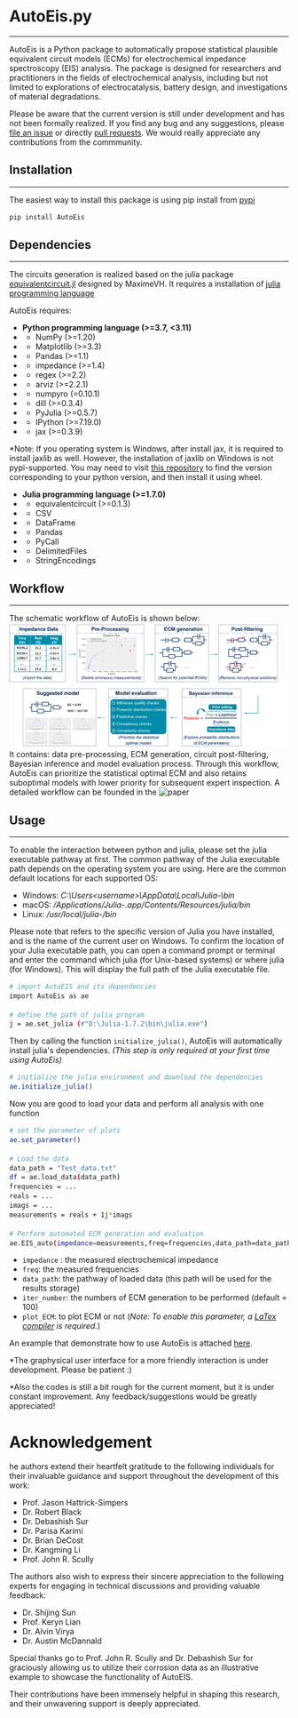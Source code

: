 # AutoEis.py
------------
AutoEis is a Python package to automatically propose statistical plausible equivalent circuit models (ECMs) for electrochemical impedance spectroscopy (EIS) analysis. The package is designed for researchers and practitioners in the fields of electrochemical analysis, including but not limited to explorations of electrocatalysis, battery design, and investigations of material degradations.

Please be aware that the current version is still under development and has not been formally realized. If you find any bug and any suggestions, please [file an issue](https://github.com/AUTODIAL/Auto_Eis/issues) or directly [pull requests](https://github.com/AUTODIAL/Auto_Eis/pulls). We would really appreciate any contributions from the commmunity. 

## Installation
---------------
The easiest way to install this package is using pip install from [pypi](https://pypi.org/project/AutoEis/)
```bash
pip install AutoEis
```

## Dependencies
---------------
The circuits generation is realized based on the julia package [equivalentcircuit.jl](https://github.com/MaximeVH/EquivalentCircuits.jl) designed by MaximeVH. It requires a installation of [julia programming language](https://julialang.org/)

AutoEis requires:
-   **Python programming language (>=3.7, <3.11)**
- - NumPy (>=1.20)
- - Matplotlib (>=3.3)
- - Pandas (>=1.1)
- - impedance (>=1.4)
- - regex (>=2.2)
- - arviz (>=2.2.1)
- - numpyro (=0.10.1)
- - dill (>=0.3.4)
- - PyJulia (>=0.5.7)
- - IPython (>=7.19.0)
- - jax (>=0.3.9)

*Note: If you operating system is Windows, after install jax, it is required to install jaxlib as well. However, the installation of jaxlib on Windows is not pypi-supported. You may need to visit [this repository](https://github.com/cloudhan/jax-windows-builder) to find the version corresponding to your python version, and then install it using wheel.

-   **Julia programming language (>=1.7.0)**
- - equivalentcircuit (>=0.1.3)
- - CSV
- - DataFrame
- - Pandas
- - PyCall
- - DelimitedFiles
- - StringEncodings

## Workflow
------------
The schematic workflow of AutoEis is shown below:
![Workflow](https://github.com/AUTODIAL/AutoEIS/blob/main/static/workflow.png)
It contains: data pre-processing, ECM generation, circuit post-filtering, Bayesian inference and model evaluation process. Through this workflow, AutoEis can prioritize the statistical optimal ECM and also retains suboptimal models with lower priority for subsequent expert inspection. A detailed workflow can be founded in the ![paper](https://iopscience.iop.org/article/10.1149/1945-7111/aceab2/meta)

## Usage
-------------
To enable the interaction between python and julia, please set the julia executable pathway at first. The common pathway of the Julia executable path depends on the operating system you are using. Here are the common default locations for each supported OS:

- Windows: *C:\Users\<username>\AppData\Local\Julia-<version>\bin*
- macOS: */Applications/Julia-<version>.app/Contents/Resources/julia/bin*
- Linux: */usr/local/julia-<version>/bin*

Please note that <version> refers to the specific version of Julia you have installed, and <username> is the name of the current user on Windows. To confirm the location of your Julia executable path, you can open a command prompt or terminal and enter the command which julia (for Unix-based systems) or where julia (for Windows). This will display the full path of the Julia executable file.

```bash
# import AutoEIS and its dependencies
import AutoEis as ae

# define the path of julia program
j = ae.set_julia (r"D:\Julia-1.7.2\bin\julia.exe")
```
Then by calling the function `initialize_julia()`, AutoEis will automatically install julia's dependencies. *(This step is only required at your first time using AutoEis)*
```bash
# initialize the julia environment and download the dependencies
ae.initialize_julia()
```
Now you are good to load your data and perform all analysis with one function
```bash
# set the parameter of plots
ae.set_parameter()

# Load the data
data_path = "Test_data.txt"
df = ae.load_data(data_path)
frequencies = ...
reals = ...
imags = ...
measurements = reals + 1j*imags

# Perform automated ECM generation and evaluation
ae.EIS_auto(impedance=measurements,freq=frequencies,data_path=data_path,iter_number=100,plot_ECM=False)
```
- `impedance` : the measured electrochemical impedance
- `freq`: the measured frequencies
- `data_path`: the pathway of loaded data (this path will be used for the results storage)
- `iter_number`: the numbers of ECM generation to be performed (default = 100)
- `plot_ECM`: to plot ECM or not (*Note: To enable this parameter, a [LaTex compiler](https://www.latex-project.org/get/) is required.*) 
  
An example that demonstrate how to use AutoEis is attached [here](https://github.com/AUTODIAL/Auto_Eis/blob/main/Example_AutoEIS.ipynb). 

*The graphysical user interface for a more friendly interaction is under development. Please be patient :)

*Also the codes is still a bit rough for the current moment, but it is under constant improvement. Any feedback/suggestions would be greatly appreciated!

# Acknowledgement
he authors extend their heartfelt gratitude to the following individuals for their invaluable guidance and support throughout the development of this work:

- Prof. Jason Hattrick-Simpers
- Dr. Robert Black
- Dr. Debashish Sur
- Dr. Parisa Karimi
- Dr. Brian DeCost
- Dr. Kangming Li
- Prof. John R. Scully

The authors also wish to express their sincere appreciation to the following experts for engaging in technical discussions and providing valuable feedback:

- Dr. Shijing Sun
- Prof. Keryn Lian
- Dr. Alvin Virya
- Dr. Austin McDannald

Special thanks go to Prof. John R. Scully and Dr. Debashish Sur for graciously allowing us to utilize their corrosion data as an illustrative example to showcase the functionality of AutoEIS.

Their contributions have been immensely helpful in shaping this research, and their unwavering support is deeply appreciated.
